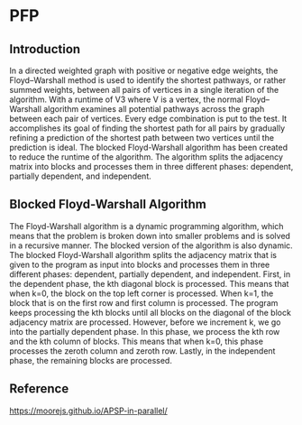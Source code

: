 # PFP


## Introduction

In a directed weighted graph with positive or negative edge weights, the Floyd–Warshall method is used to identify the shortest pathways, or rather summed weights, between all pairs of vertices in a single iteration of the algorithm. 
With a runtime of V3 where V is a vertex, the normal Floyd–Warshall algorithm examines all potential pathways across the graph between each pair of vertices. Every edge combination is put to the test. It accomplishes its goal of finding the shortest path for all pairs by gradually refining a prediction of the shortest path between two vertices until the prediction is ideal.
The blocked Floyd-Warshall algorithm has been created to reduce the runtime of the algorithm. The algorithm splits the adjacency matrix into blocks and processes them in three different phases: dependent, partially dependent, and independent. 

## Blocked Floyd-Warshall Algorithm

The Floyd-Warshall algorithm is a dynamic programming algorithm, which means that the problem is broken down into smaller problems and is solved in a recursive manner. The blocked version of the algorithm is also dynamic. 
The blocked Floyd-Warshall algorithm splits the adjacency matrix that is given to the program as input into blocks and processes them in three different phases: dependent, partially dependent, and independent. 
First, in the dependent phase,  the kth diagonal block is processed. This means that when k=0, the block on the top left corner is processed. When k=1, the block that is on the first row and first column is processed. The program keeps processing the kth blocks until all blocks on the diagonal of the block adjacency matrix are processed. However, before we increment k, we go into the partially dependent phase. In this phase, we process the kth row and the kth column of blocks. This means that when k=0, this phase processes the zeroth column and zeroth row. Lastly, in the independent phase, the remaining blocks are processed.


## Reference

https://moorejs.github.io/APSP-in-parallel/
